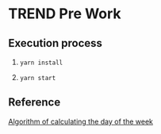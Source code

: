 # TREND Pre Work

## Execution process

1. `yarn install`

2. `yarn start`

## Reference

[Algorithm of calculating the day of the week](https://calendars.fandom.com/wiki/Calculating_the_day_of_the_week)
